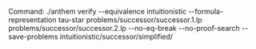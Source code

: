 Command: ./anthem verify --equivalence intuitionistic --formula-representation tau-star problems/successor/successor.1.lp problems/successor/successor.2.lp  --no-eq-break --no-proof-search --save-problems intuitionistic/successor/simplified/